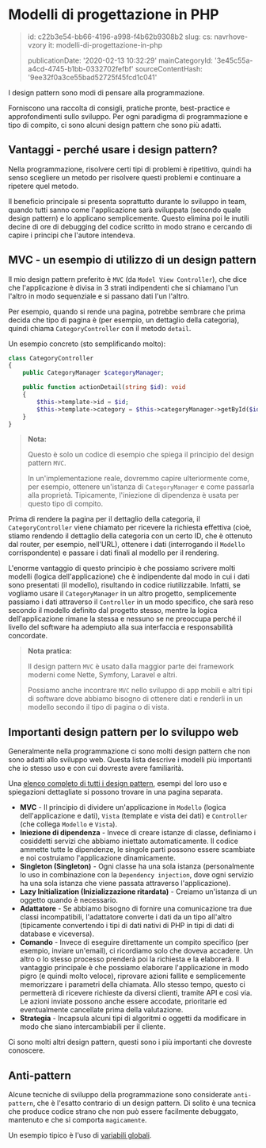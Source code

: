 Modelli di progettazione in PHP
===============================

> id: c22b3e54-bb66-4196-a998-f4b62b9308b2
> slug:
> 	cs: navrhove-vzory
> 	it: modelli-di-progettazione-in-php
> 
> publicationDate: '2020-02-13 10:32:29'
> mainCategoryId: '3e45c55a-a4cd-4745-b1bb-0332702fefbf'
> sourceContentHash: '9ee32f0a3ce55bad52725f45fcd1c041'

I design pattern sono modi di pensare alla programmazione.

Forniscono una raccolta di consigli, pratiche pronte, best-practice e approfondimenti sullo sviluppo. Per ogni paradigma di programmazione e tipo di compito, ci sono alcuni design pattern che sono più adatti.

Vantaggi - perché usare i design pattern?
---------------------------------------

Nella programmazione, risolvere certi tipi di problemi è ripetitivo, quindi ha senso scegliere un metodo per risolvere questi problemi e continuare a ripetere quel metodo.

Il beneficio principale si presenta soprattutto durante lo sviluppo in team, quando tutti sanno come l'applicazione sarà sviluppata (secondo quale design pattern) e lo applicano semplicemente. Questo elimina poi le inutili decine di ore di debugging del codice scritto in modo strano e cercando di capire i principi che l'autore intendeva.

MVC - un esempio di utilizzo di un design pattern
--------------------------------------

Il mio design pattern preferito è `MVC` (da `Model View Controller`), che dice che l'applicazione è divisa in 3 strati indipendenti che si chiamano l'un l'altro in modo sequenziale e si passano dati l'un l'altro.

Per esempio, quando si rende una pagina, potrebbe sembrare che prima decida che tipo di pagina è (per esempio, un dettaglio della categoria), quindi chiama `CategoryController` con il metodo `detail`.

Un esempio concreto (sto semplificando molto):

```php
class CategoryController
{
    public CategoryManager $categoryManager;

    public function actionDetail(string $id): void
    {
        $this->template->id = $id;
        $this->template->category = $this->categoryManager->getById($id);
    }
}
```

> **Nota:**
>
> Questo è solo un codice di esempio che spiega il principio del design pattern `MVC`.
>
> In un'implementazione reale, dovremmo capire ulteriormente come, per esempio, ottenere un'istanza di `CategoryManager` e come passarla alla proprietà. Tipicamente, l'iniezione di dipendenza è usata per questo tipo di compito.

Prima di rendere la pagina per il dettaglio della categoria, il `CategoryController` viene chiamato per ricevere la richiesta effettiva (cioè, stiamo rendendo il dettaglio della categoria con un certo ID, che è ottenuto dal router, per esempio, nell'URL), ottenere i dati (interrogando il `Modello` corrispondente) e passare i dati finali al modello per il rendering.

L'enorme vantaggio di questo principio è che possiamo scrivere molti modelli (logica dell'applicazione) che è indipendente dal modo in cui i dati sono presentati (il modello), risultando in codice riutilizzabile. Infatti, se vogliamo usare il `CategoryManager` in un altro progetto, semplicemente passiamo i dati attraverso il `Controller` in un modo specifico, che sarà reso secondo il modello definito dal progetto stesso, mentre la logica dell'applicazione rimane la stessa e nessuno se ne preoccupa perché il livello del software ha adempiuto alla sua interfaccia e responsabilità concordate.

> **Nota pratica:**
>
> Il design pattern `MVC` è usato dalla maggior parte dei framework moderni come Nette, Symfony, Laravel e altri.
>
> Possiamo anche incontrare `MVC` nello sviluppo di app mobili e altri tipi di software dove abbiamo bisogno di ottenere dati e renderli in un modello secondo il tipo di pagina o di vista.

Importanti design pattern per lo sviluppo web
---------------------------------------

Generalmente nella programmazione ci sono molti design pattern che non sono adatti allo sviluppo web. Questa lista descrive i modelli più importanti che io stesso uso e con cui dovreste avere familiarità.

Una <a href="/categoria-design-patterns">elenco completo di tutti i design pattern</a>, esempi del loro uso e spiegazioni dettagliate si possono trovare in una pagina separata.

- **MVC** - Il principio di dividere un'applicazione in `Modello` (logica dell'applicazione e dati), `Vista` (template e vista dei dati) e `Controller` (che collega `Modello` e `Vista`).
- **Iniezione di dipendenza** - Invece di creare istanze di classe, definiamo i cosiddetti servizi che abbiamo iniettato automaticamente. Il codice ammette tutte le dipendenze, le singole parti possono essere scambiate e noi costruiamo l'applicazione dinamicamente.
- **Singleton (Singleton)** - Ogni classe ha una sola istanza (personalmente lo uso in combinazione con la `Dependency injection`, dove ogni servizio ha una sola istanza che viene passata attraverso l'applicazione).
- **Lazy Initialization (Inizializzazione ritardata)** - Creiamo un'istanza di un oggetto quando è necessario.
- **Adattatore** - Se abbiamo bisogno di fornire una comunicazione tra due classi incompatibili, l'adattatore converte i dati da un tipo all'altro (tipicamente convertendo i tipi di dati nativi di PHP in tipi di dati di database e viceversa).
- **Comando** - Invece di eseguire direttamente un compito specifico (per esempio, inviare un'email), ci ricordiamo solo che doveva accadere. Un altro o lo stesso processo prenderà poi la richiesta e la elaborerà. Il vantaggio principale è che possiamo elaborare l'applicazione in modo pigro (e quindi molto veloce), riprovare azioni fallite e semplicemente memorizzare i parametri della chiamata. Allo stesso tempo, questo ci permetterà di ricevere richieste da diversi clienti, tramite API e così via. Le azioni inviate possono anche essere accodate, prioritarie ed eventualmente cancellate prima della valutazione.
- **Strategia** - Incapsula alcuni tipi di algoritmi o oggetti da modificare in modo che siano intercambiabili per il cliente.

Ci sono molti altri design pattern, questi sono i più importanti che dovreste conoscere.

Anti-pattern
------------

Alcune tecniche di sviluppo della programmazione sono considerate `anti-pattern`, che è l'esatto contrario di un design pattern. Di solito è una tecnica che produce codice strano che non può essere facilmente debuggato, mantenuto e che si comporta `magicamente`.

Un esempio tipico è l'uso di <a href="/global-variable">variabili globali</a>.
